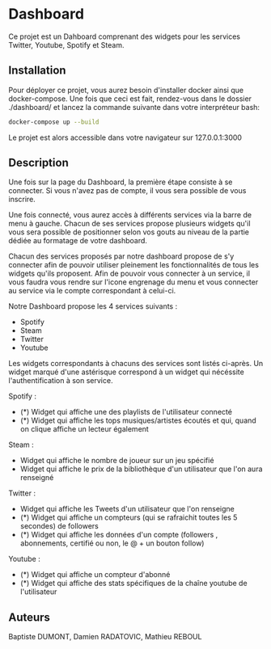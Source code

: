 # Dashboard

Ce projet est un Dahboard comprenant des widgets pour les services Twitter, Youtube, Spotify et Steam.

## Installation

Pour déployer ce projet, vous aurez besoin d'installer docker ainsi que docker-compose.
Une fois que ceci est fait, rendez-vous dans le dossier ./dashboard/ et lancez la commande suivante dans votre interpréteur bash:

```bash
docker-compose up --build
```

Le projet est alors accessible dans votre navigateur sur 127.0.0.1:3000

## Description

Une fois sur la page du Dashboard, la première étape consiste à se connecter. 
Si vous n'avez pas de compte, il vous sera possible de vous inscrire.

Une fois connecté, vous aurez accès à différents services via la barre de menu à gauche.
Chacun de ses services propose plusieurs widgets qu'il vous sera possible de positionner
selon vos gouts au niveau de la partie dédiée au formatage de votre dashboard.

Chacun des services proposés par notre dashboard propose de s'y connecter afin de pouvoir
utiliser pleinement les fonctionnalités de tous les widgets qu'ils proposent. Afin de pouvoir 
vous connecter à un service, il vous faudra vous rendre sur l'icone engrenage du menu et vous
connecter au service via le compte correspondant à celui-ci.

Notre Dashboard propose les 4 services suivants :
- Spotify
- Steam
- Twitter
- Youtube

Les widgets correspondants à chacuns des services sont listés ci-après.
Un widget marqué d'une astérisque correspond à un widget qui nécéssite l'authentification à son service.

Spotify : 
- (*) Widget qui affiche une des playlists de l'utilisateur connecté
- (*) Widget qui affiche les tops musiques/artistes écoutés et qui, quand on clique affiche un lecteur également

Steam : 
- Widget qui affiche le nombre de joueur sur un jeu spécifié
- Widget qui affiche le prix de la bibliothèque d'un utilisateur que l'on aura renseigné

Twitter : 
- Widget qui affiche les Tweets d'un utilisateur que l'on renseigne
- (*) Widget qui affiche un compteurs (qui se rafraichit toutes les 5 secondes) de followers
- (*) Widget qui affiche les données d'un compte (followers , abonnements, certifié ou non, le @ + un bouton follow)

Youtube :
- (*) Widget qui affiche un compteur d'abonné
- (*) Widget qui affiche des stats spécifiques de la chaîne youtube de l'utilisateur

## Auteurs

Baptiste DUMONT, Damien RADATOVIC, Mathieu REBOUL
